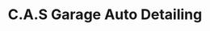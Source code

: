 ---
title: "C.A.S Garage Auto Detailing"
url: /troy/c-a-s-garage-auto-detailing/
shop: car repair
---